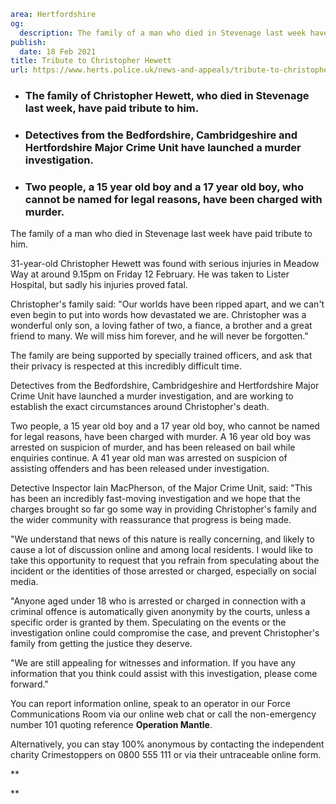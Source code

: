 ```yaml
area: Hertfordshire
og:
  description: The family of a man who died in Stevenage last week have paid tribute to him.
publish:
  date: 18 Feb 2021
title: Tribute to Christopher Hewett
url: https://www.herts.police.uk/news-and-appeals/tribute-to-christopher-hewett-1213
```

* ### The family of Christopher Hewett, who died in Stevenage last week, have paid tribute to him.

 * ### Detectives from the Bedfordshire, Cambridgeshire and Hertfordshire Major Crime Unit have launched a murder investigation.

 * ### Two people, a 15 year old boy and a 17 year old boy, who cannot be named for legal reasons, have been charged with murder.

The family of a man who died in Stevenage last week have paid tribute to him.

31-year-old Christopher Hewett was found with serious injuries in Meadow Way at around 9.15pm on Friday 12 February. He was taken to Lister Hospital, but sadly his injuries proved fatal.

Christopher's family said: "Our worlds have been ripped apart, and we can't even begin to put into words how devastated we are. Christopher was a wonderful only son, a loving father of two, a fiance, a brother and a great friend to many. We will miss him forever, and he will never be forgotten."

The family are being supported by specially trained officers, and ask that their privacy is respected at this incredibly difficult time.

Detectives from the Bedfordshire, Cambridgeshire and Hertfordshire Major Crime Unit have launched a murder investigation, and are working to establish the exact circumstances around Christopher's death.

Two people, a 15 year old boy and a 17 year old boy, who cannot be named for legal reasons, have been charged with murder. A 16 year old boy was arrested on suspicion of murder, and has been released on bail while enquiries continue. A 41 year old man was arrested on suspicion of assisting offenders and has been released under investigation.

Detective Inspector Iain MacPherson, of the Major Crime Unit, said: "This has been an incredibly fast-moving investigation and we hope that the charges brought so far go some way in providing Christopher's family and the wider community with reassurance that progress is being made.

"We understand that news of this nature is really concerning, and likely to cause a lot of discussion online and among local residents. I would like to take this opportunity to request that you refrain from speculating about the incident or the identities of those arrested or charged, especially on social media.

"Anyone aged under 18 who is arrested or charged in connection with a criminal offence is automatically given anonymity by the courts, unless a specific order is granted by them. Speculating on the events or the investigation online could compromise the case, and prevent Christopher's family from getting the justice they deserve.

"We are still appealing for witnesses and information. If you have any information that you think could assist with this investigation, please come forward."

You can report information online, speak to an operator in our Force Communications Room via our online web chat or call the non-emergency number 101 quoting reference **Operation Mantle**.

Alternatively, you can stay 100% anonymous by contacting the independent charity Crimestoppers on 0800 555 111 or via their untraceable online form.

**

**
